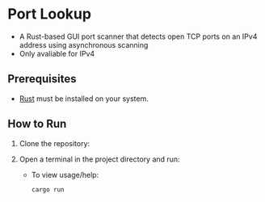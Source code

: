 # Port Lookup
- A Rust-based GUI port scanner that detects open TCP ports on an IPv4 address using asynchronous scanning
- Only avaliable for IPv4

## Prerequisites
- [Rust](https://www.rust-lang.org/tools/install) must be installed on your system.

## How to Run

1. Clone the repository:

2. Open a terminal in the project directory and run:

   - To view usage/help:
     ```bash
     cargo run
     ```
